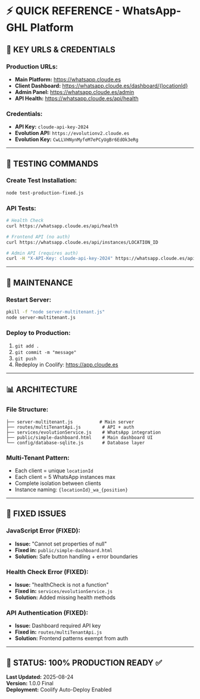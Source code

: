 # ⚡ QUICK REFERENCE - WhatsApp-GHL Platform

## 🔑 KEY URLS & CREDENTIALS

### **Production URLs:**
- **Main Platform:** https://whatsapp.cloude.es
- **Client Dashboard:** https://whatsapp.cloude.es/dashboard/{locationId}
- **Admin Panel:** https://whatsapp.cloude.es/admin
- **API Health:** https://whatsapp.cloude.es/api/health

### **Credentials:**
- **API Key:** `cloude-api-key-2024`
- **Evolution API:** `https://evolutionv2.cloude.es`
- **Evolution Key:** `CwLLVHNynMyfeM7ePCyUgBr6EdOk3eRg`

---

## 🧪 TESTING COMMANDS

### **Create Test Installation:**
```bash
node test-production-fixed.js
```

### **API Tests:**
```bash
# Health Check
curl https://whatsapp.cloude.es/api/health

# Frontend API (no auth)
curl https://whatsapp.cloude.es/api/instances/LOCATION_ID

# Admin API (requires auth)  
curl -H "X-API-Key: cloude-api-key-2024" https://whatsapp.cloude.es/api/admin/stats
```

---

## 🔧 MAINTENANCE

### **Restart Server:**
```bash
pkill -f "node server-multitenant.js"
node server-multitenant.js
```

### **Deploy to Production:**
1. `git add .`
2. `git commit -m "message"`
3. `git push`
4. Redeploy in Coolify: https://app.cloude.es

---

## 📊 ARCHITECTURE

### **File Structure:**
```
├── server-multitenant.js          # Main server
├── routes/multiTenantApi.js        # API + auth
├── services/evolutionService.js    # WhatsApp integration  
├── public/simple-dashboard.html    # Main dashboard UI
└── config/database-sqlite.js       # Database layer
```

### **Multi-Tenant Pattern:**
- Each client = unique `locationId`
- Each client = 5 WhatsApp instances max
- Complete isolation between clients
- Instance naming: `{locationId}_wa_{position}`

---

## 🐛 FIXED ISSUES

### **JavaScript Error (FIXED):**
- **Issue:** "Cannot set properties of null"
- **Fixed in:** `public/simple-dashboard.html`
- **Solution:** Safe button handling + error boundaries

### **Health Check Error (FIXED):**  
- **Issue:** "healthCheck is not a function"
- **Fixed in:** `services/evolutionService.js`
- **Solution:** Added missing health methods

### **API Authentication (FIXED):**
- **Issue:** Dashboard required API key
- **Fixed in:** `routes/multiTenantApi.js`  
- **Solution:** Frontend patterns exempt from auth

---

## 🚀 STATUS: 100% PRODUCTION READY ✅

**Last Updated:** 2025-08-24  
**Version:** 1.0.0 Final  
**Deployment:** Coolify Auto-Deploy Enabled